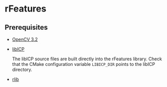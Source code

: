 # rFeatures

## Prerequisites
- [OpenCV 3.2](http://opencv.org/)
- [libICP](https://github.com/symao/libicp)

    The libICP source files are built directly into the rFeatures library.
    Check that the CMake configuration variable `LIBICP_DIR` points to the libICP directory.

- [rlib](../../../rlib/)
